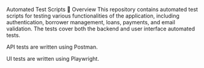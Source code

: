 Automated Test Scripts
📌 Overview
This repository contains automated test scripts for testing various functionalities of the application, including authentication, borrower management, loans, payments, and email validation. The tests cover both the backend and user interface automated tests.

API tests are written using Postman.

UI tests are written using Playwright.